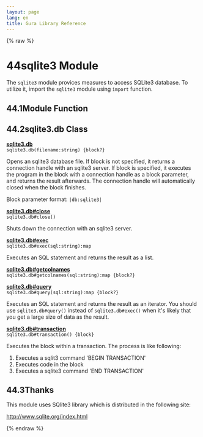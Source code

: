 ```yaml
---
layout: page
lang: en
title: Gura Library Reference
---
```


{% raw %}
<h1><span class="caption-index-1">44</span><a name="anchor-44"></a>sqlite3 Module</h1>
<p>
The <code>sqlite3</code> module provices measures to access SQLite3 database. To utilize it, import the <code>sqlite3</code> module using <code>import</code> function.
</p>
<h2><span class="caption-index-2">44.1</span><a name="anchor-44-1"></a>Module Function</h2>
<h2><span class="caption-index-2">44.2</span><a name="anchor-44-2"></a>sqlite3.db Class</h2>
<p>
<div><strong style="text-decoration:underline">sqlite3.db</strong></div>
<div style="margin-bottom:1em"><code>sqlite3.db(filename:string) {block?}</code></div>
Opens an sqlite3 database file. If block is not specified, it returns a connection handle with an sqlite3 server. If block is specified, it executes the program in the block with a connection handle as a block parameter, and returns the result afterwards. The connection handle will automatically closed when the block finishes.
</p>
<p>
Block parameter format: <code>|db:sqlite3|</code>
</p>
<p>
<div><strong style="text-decoration:underline">sqlite3.db#close</strong></div>
<div style="margin-bottom:1em"><code>sqlite3.db#close()</code></div>
Shuts down the connection with an sqlite3 server.
</p>
<p>
<div><strong style="text-decoration:underline">sqlite3.db#exec</strong></div>
<div style="margin-bottom:1em"><code>sqlite3.db#exec(sql:string):map</code></div>
Executes an SQL statement and returns the result as a list.
</p>
<p>
<div><strong style="text-decoration:underline">sqlite3.db#getcolnames</strong></div>
<div style="margin-bottom:1em"><code>sqlite3.db#getcolnames(sql:string):map {block?}</code></div>

</p>
<p>
<div><strong style="text-decoration:underline">sqlite3.db#query</strong></div>
<div style="margin-bottom:1em"><code>sqlite3.db#query(sql:string):map {block?}</code></div>
Executes an SQL statement and returns the result as an iterator. You should use <code>sqlite3.db#query()</code> instead of <code>sqlite3.db#exec()</code> when it's likely that you get a large size of data as the result.
</p>
<p>
<div><strong style="text-decoration:underline">sqlite3.db#transaction</strong></div>
<div style="margin-bottom:1em"><code>sqlite3.db#transaction() {block}</code></div>
Executes the block within a transaction. The process is like following:
</p>
<ol>
<li>Executes a sqlit3 command 'BEGIN TRANSACTION'</li>
<li>Executes code in the block</li>
<li>Executes a sqlite3 command 'END TRANSACTION'</li>
</ol>
<h2><span class="caption-index-2">44.3</span><a name="anchor-44-3"></a>Thanks</h2>
<p>
This module uses SQlite3 library which is distributed in the following site:
</p>
<p>
<a href="http://www.sqlite.org/index.html">http://www.sqlite.org/index.html</a>
</p>
<p />

{% endraw %}
